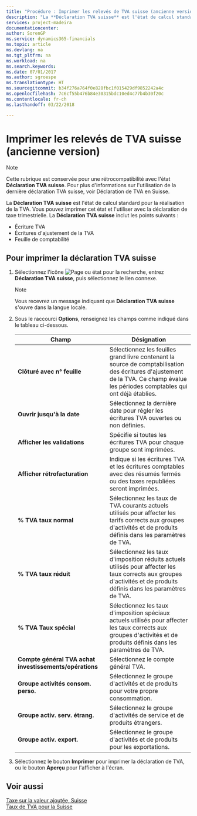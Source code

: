 ```yaml
---
title: "Procédure : Imprimer les relevés de TVA suisse (ancienne version)"
description: "La **Déclaration TVA suisse** est l'état de calcul standard pour la réalisation de la TVA. Vous pouvez imprimer cet état et l'utiliser avec la déclaration de taxe trimestrielle."
services: project-madeira
documentationcenter: 
author: SorenGP
ms.service: dynamics365-financials
ms.topic: article
ms.devlang: na
ms.tgt_pltfrm: na
ms.workload: na
ms.search.keywords: 
ms.date: 07/01/2017
ms.author: sgroespe
ms.translationtype: HT
ms.sourcegitcommit: b34f276a764f0e828fbc1f015429df9852242a4c
ms.openlocfilehash: 7c6cf55b476b84e30315bdc10ed4c77b4b30f20c
ms.contentlocale: fr-ch
ms.lasthandoff: 03/22/2018

---
```

# <a name="print-swiss-vat-statements-older-version"></a>Imprimer les relevés de TVA suisse (ancienne version)

> [!NOTE]  
>  Cette rubrique est conservée pour une rétrocompatibilité avec l'état **Déclaration TVA suisse**. Pour plus d'informations sur l'utilisation de la dernière déclaration TVA suisse, voir Déclaration de TVA en Suisse.  

La **Déclaration TVA suisse** est l'état de calcul standard pour la réalisation de la TVA. Vous pouvez imprimer cet état et l'utiliser avec la déclaration de taxe trimestrielle. La **Déclaration TVA suisse** inclut les points suivants :  

- Écriture TVA  
- Écritures d'ajustement de la TVA  
- Feuille de comptabilité  

## <a name="to-print-the-swiss-vat-statement"></a>Pour imprimer la déclaration TVA suisse  

1.  Sélectionnez l'icône ![Page ou état pour la recherche](../../media/ui-search/search_small.png "Page ou état pour la recherche"), entrez **Déclaration TVA suisse**, puis sélectionnez le lien connexe.  

    > [!NOTE]  
    >  Vous recevrez un message indiquant que **Déclaration TVA suisse** s'ouvre dans la langue locale.  

2.  Sous le raccourci **Options**, renseignez les champs comme indiqué dans le tableau ci-dessous.  

    |Champ|Désignation|  
    |---------------------------------|---------------------------------------|  
    |**Clôturé avec n° feuille**|Sélectionnez les feuilles grand livre contenant la source de comptabilisation des écritures d'ajustement de la TVA. Ce champ évalue les périodes comptables qui ont déjà établies.|  
    |**Ouvrir jusqu'à la date**|Sélectionnez la dernière date pour régler les écritures TVA ouvertes ou non définies.|  
    |**Afficher les validations**|Spécifie si toutes les écritures TVA pour chaque groupe sont imprimées.|  
    |**Afficher rétrofacturation**|Indique si les écritures TVA et les écritures comptables avec des résumés fermés ou des taxes republiées seront imprimées.|  
    |**% TVA taux normal**|Sélectionnez les taux de TVA courants actuels utilisés pour affecter les tarifs corrects aux groupes d'activités et de produits définis dans les paramètres de TVA.|  
    |**% TVA taux réduit**|Sélectionnez les taux d'imposition réduits actuels utilisés pour affecter les taux corrects aux groupes d'activités et de produits définis dans les paramètres de TVA.|  
    |**% TVA Taux spécial**|Sélectionnez les taux d'imposition spéciaux actuels utilisés pour affecter les taux corrects aux groupes d'activités et de produits définis dans les paramètres de TVA.|  
    |**Compte général TVA achat investissements/opérations**|Sélectionnez le compte général TVA.|  
    |**Groupe activités consom. perso.**|Sélectionnez le groupe d'activités et de produits pour votre propre consommation.|  
    |**Groupe activ. serv. étrang.**|Sélectionnez le groupe d'activités de service et de produits étrangers.|  
    |**Groupe activ. export.**|Sélectionnez le groupe d'activités et de produits pour les exportations.|  

3.  Sélectionnez le bouton **Imprimer** pour imprimer la déclaration de TVA, ou le bouton **Aperçu** pour l'afficher à l'écran.  

## <a name="see-also"></a>Voir aussi  
 [Taxe sur la valeur ajoutée, Suisse](swiss-value-added-tax.md)   
 [Taux de TVA pour la Suisse](vat-rates-for-switzerland.md)

